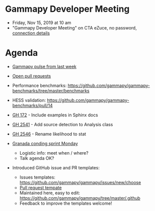 # Gammapy Developer Meeting

* Friday, Nov 15, 2019 at 10 am
* "Gammapy Developer Meeting" on CTA eZuce, no password, [connection details](../ezuce.txt)

# Agenda

* [Gammapy pulse from last week](https://github.com/gammapy/gammapy/pulse)
* [Open pull requests](https://github.com/gammapy/gammapy/pulls)

* Performance benchmarks: https://github.com/gammapy/gammapy-benchmarks/tree/master/benchmarks
* HESS validation: https://github.com/gammapy/gammapy-benchmarks/pull/14
* [GH 172](https://github.com/gammapy/gammapy/issues/172) - Include examples in Sphinx docs
* [GH 2541](https://github.com/gammapy/gammapy/pull/2541) - Add source detection to Analysis class
* [GH 2546](https://github.com/gammapy/gammapy/pull/2546) - Rename likelihood to stat

* [Granada conding sprint Monday](https://github.com/gammapy/gammapy-meetings/tree/master/coding-sprints/2019-11_Granada)
  - Logistic info: meet when / where?
  - Talk agenda OK?

* Introduced GitHub issue and PR templates:
  - Issues templates: https://github.com/gammapy/gammapy/issues/new/choose
  - [Pull request tempate](https://raw.githubusercontent.com/gammapy/gammapy/master/.github/PULL_REQUEST_TEMPLATE.md)
  - Maintained here, easy to edit: https://github.com/gammapy/gammapy/tree/master/.github
  - Feedback to improve the templates welcome!
